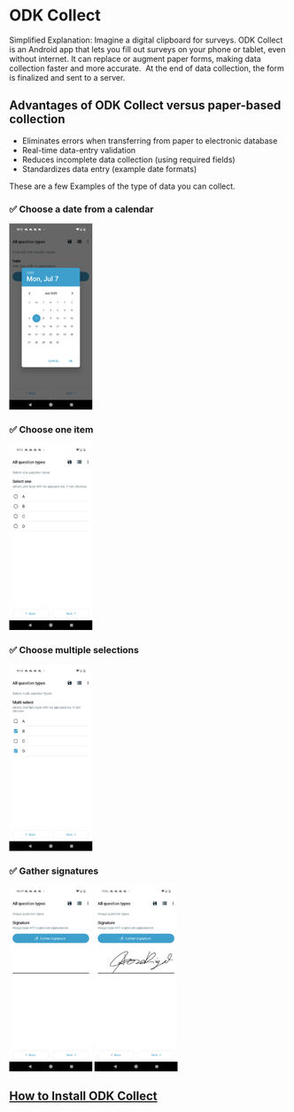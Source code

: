 # ODK Collect

Simplified Explanation: Imagine a digital clipboard for surveys. ODK Collect is an Android app that lets you fill out surveys on your phone or tablet, even without internet. It can replace or augment paper forms, making data collection faster and more accurate.  At the end of data collection, the form is finalized and sent to a server.


## Advantages of ODK Collect versus paper-based collection
- Eliminates errors when transferring from paper to electronic database
- Real-time data-entry validation
- Reduces incomplete data collection (using required fields)
- Standardizes data entry (example date formats)

These are a few Examples of the type of data you can collect.  

### :white_check_mark: Choose a date from a calendar
<img width="150" height="336" alt="collect_date" src="../assets/images/collect_date.png" />

### :white_check_mark: Choose one item   
<img width="150" height="336" alt="collect_date" src="../assets/images/collect_choice_one.png" />

### :white_check_mark: Choose multiple selections   
<img width="150" height="336" alt="collect_date" src="../assets/images/collect_choice_multiple.png" />

### :white_check_mark: Gather signatures  
<img width="150" height="336" alt="collect_date" src="../assets/images/collect_signature.png" />

<img width="150" height="336" alt="collect_date" src="../assets/images/collect_signed.png" />

## [How to Install ODK Collect](./install-odk-collect.md)


